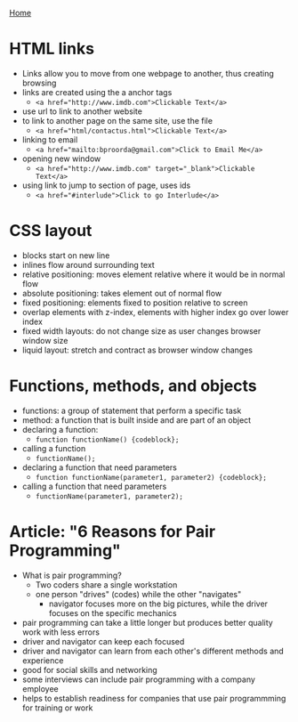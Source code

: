 [Home](README.md)

# HTML links
- Links allow you to move from one webpage to another, thus creating browsing
- links are created using the a anchor tags
  - `<a href="http://www.imdb.com">Clickable Text</a>`
- use url to link to another website
- to link to another page on the same site, use the file 
  - `<a href="html/contactus.html">Clickable Text</a>`
- linking to email
  - `<a href="mailto:bproorda@gmail.com">Click to Email Me</a>`
- opening new window
  - `<a href="http://www.imdb.com" target="_blank">Clickable Text</a>`
- using link to jump to section of page, uses ids
  - `<a href="#interlude">Click to go Interlude</a>`

# CSS layout
- blocks start on new line
- inlines flow around surrounding text
- relative positioning: moves element relative where it would be in normal flow
- absolute positioning: takes element out of normal flow
- fixed positioning: elements fixed to position relative to screen
- overlap elements with z-index, elements with higher index go over lower index
- fixed width layouts: do not change size as user changes browser window size
- liquid layout: stretch and contract as browser window changes

# Functions, methods, and objects
- functions: a group of statement that perform a specific task
- method: a function that is built inside and are part of an object
- declaring a function:
  - `function functionName() {codeblock};`
- calling a function
  - `functionName();`
- declaring a function that need parameters
  - `function functionName(parameter1, parameter2) {codeblock};`
- calling a function that need parameters
  - `functionName(parameter1, parameter2);`

# Article: "6 Reasons for Pair Programming"
- What is pair programming?
  - Two coders share a single workstation
  - one person "drives" (codes) while the other "navigates"
    - navigator focuses more on the big pictures, while the driver focuses on the specific mechanics
- pair programming can take a little longer but produces better quality work with less errors
- driver and navigator can keep each focused
- driver and navigator can learn from each other's different methods and experience
- good for social skills and networking
- some interviews can include pair programming with a company employee
- helps to establish readiness for companies that use pair programmming for training or work
